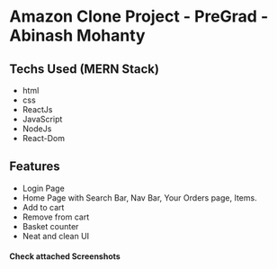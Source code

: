 # Amazon Clone Project - PreGrad - Abinash Mohanty

## Techs Used (MERN Stack)

- html
- css
- ReactJs
- JavaScript
- NodeJs
- React-Dom

## Features

- Login Page
- Home Page with Search Bar, Nav Bar, Your Orders page, Items.
- Add to cart
- Remove from cart
- Basket counter
- Neat and clean UI

#### Check attached Screenshots
